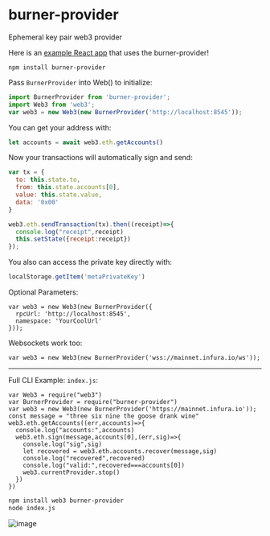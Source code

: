# burner-provider

Ephemeral key pair web3 provider

Here is an [example React app](https://github.com/austintgriffith/burner-provider-example) that uses the burner-provider!

```
npm install burner-provider
```

Pass `BurnerProvider` into Web() to initialize:
```javascript
import BurnerProvider from 'burner-provider';
import Web3 from 'web3';
var web3 = new Web3(new BurnerProvider('http://localhost:8545'));
```

You can get your address with:
```javascript 
let accounts = await web3.eth.getAccounts()
```

Now your transactions will automatically sign and send:
```javascript
var tx = {
  to: this.state.to,
  from: this.state.accounts[0],
  value: this.state.value,
  data: '0x00'
}

web3.eth.sendTransaction(tx).then((receipt)=>{
  console.log("receipt",receipt)
  this.setState({receipt:receipt})
});
```

You also can access the private key directly with:
```javascript
localStorage.getItem('metaPrivateKey')
```

Optional Parameters:
```
var web3 = new Web3(new BurnerProvider({
  rpcUrl: 'http://localhost:8545',
  namespace: 'YourCoolUrl'
}));
```

Websockets work too:
```
var web3 = new Web3(new BurnerProvider('wss://mainnet.infura.io/ws'));
```

-----------------------------------

Full CLI Example:
`index.js`:
```
var Web3 = require("web3")
var BurnerProvider = require("burner-provider")
var web3 = new Web3(new BurnerProvider('https://mainnet.infura.io'));
const message = "three six nine the goose drank wine"
web3.eth.getAccounts((err,accounts)=>{
  console.log("accounts:",accounts)
  web3.eth.sign(message,accounts[0],(err,sig)=>{
    console.log("sig",sig)
    let recovered = web3.eth.accounts.recover(message,sig)
    console.log("recovered",recovered)
    console.log("valid:",recovered===accounts[0])
    web3.currentProvider.stop()
  })
})
```

```bash
npm install web3 burner-provider
node index.js
```

![image](https://user-images.githubusercontent.com/2653167/62563225-cb9c9d80-b83f-11e9-8496-b590226ef192.png)

